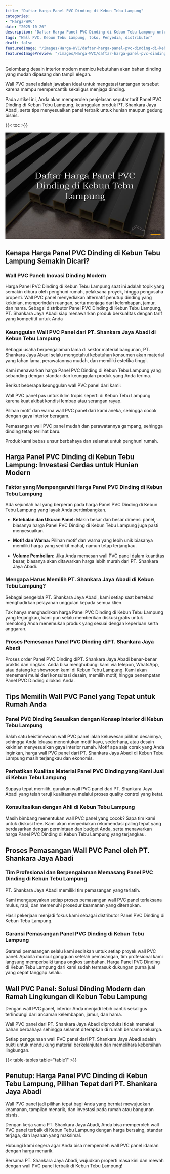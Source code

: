 ```yaml
---
title: "Daftar Harga Panel PVC Dinding di Kebun Tebu Lampung"
categories:
- "Harga-WVC"
date: "2025-10-26"
description: "Daftar Harga Panel PVC Dinding di Kebun Tebu Lampung untuk tempat tinggal, kantor, serta ritel. Material unggulan, pilihan motif, pilihan warna menarik, dengan jasa pemasangan ditangani oleh teknisi berpengalaman serta kepastian resmi!|Jasa distribusi Panel PVC Dinding di Kebun Tebu Lampung untuk kebutuhan rumah, office, maupun gerai, beserta panel terbaik dan instalasi oleh teknisi profesional dan garansi resmi.|Pilihan Panel PVC Dinding di Kebun Tebu Lampung yang terpercaya bagi hunian, perkantoran, dan toko, bersama material terbaik dan penempatan ditangani oleh teknisi berpengalaman dan jaminan resmi.|Distribusi Panel PVC Dinding di Kebun Tebu Lampung bagi rumah, kantor, serta ritel, beserta panel berkualitas dan instalasi dikerjakan oleh tenaga ahli ahli, dilengkapi dengan jaminan resmi.}"
tags: "Wall PVC, Kebun Tebu Lampung, toko, Penyedia, distributor"
draft: false
featuredImage: "/images/Harga-WVC/daftar-harga-panel-pvc-dinding-di-kebun-tebu-lampung.png"
featuredImagePreview: "/images/Harga-WVC/daftar-harga-panel-pvc-dinding-di-kebun-tebu-lampung.png"
---
```


Gelombang desain interior modern memicu kebutuhan akan bahan dinding yang mudah dipasang dan tampil elegan.

Wall PVC panel adalah jawaban ideal untuk mengatasi tantangan tersebut karena mampu mempercantik sekaligus menjaga dinding.

Pada artikel ini, Anda akan memperoleh penjelasan seputar tarif Panel PVC Dinding di Kebun Tebu Lampung, keunggulan produk PT. Shankara Jaya Abadi, serta tips menyesuaikan panel terbaik untuk hunian maupun gedung bisnis.

{{< toc >}}

![Daftar Harga Panel PVC Dinding di Kebun Tebu Lampung](/images/Harga-WVC/Daftar-Harga-Panel-PVC-Dinding-di-Kebun-Tebu-Lampung.png)

## Kenapa Harga Panel PVC Dinding di Kebun Tebu Lampung Semakin Dicari?

### Wall PVC Panel: Inovasi Dinding Modern

Harga Panel PVC Dinding di Kebun Tebu Lampung saat ini adalah topik yang semakin diburu oleh penghuni rumah, pelaksana proyek, hingga pengusaha properti. Wall PVC panel menyediakan alternatif penutup dinding yang kekinian, memperindah ruangan, serta menjaga dari kelembapan, jamur, dan hama. Sebagai distributor Panel PVC Dinding di Kebun Tebu Lampung, PT. Shankara Jaya Abadi siap menawarkan produk berkualitas dengan tarif yang kompetitif untuk Anda

### Keunggulan Wall PVC Panel dari PT. Shankara Jaya Abadi di Kebun Tebu Lampung

Sebagai usaha berpengalaman lama di sektor material bangunan, PT. Shankara Jaya Abadi selalu mengetahui kebutuhan konsumen akan material yang tahan lama, perawatannya mudah, dan memiliki estetika tinggi.

Kami menawarkan harga Panel PVC Dinding di Kebun Tebu Lampung yang sebanding dengan standar dan keunggulan produk yang Anda terima.

Berikut beberapa keunggulan wall PVC panel dari kami:

Wall PVC panel pas untuk iklim tropis seperti di Kebun Tebu Lampung karena kuat akibat kondisi lembap atau serangan rayap.

Pilihan motif dan warna wall PVC panel dari kami aneka, sehingga cocok dengan gaya interior beragam.

Pemasangan wall PVC panel mudah dan perawatannya gampang, sehingga dinding tetap terlihat baru.

Produk kami bebas unsur berbahaya dan selamat untuk penghuni rumah.

## Harga Panel PVC Dinding di Kebun Tebu Lampung: Investasi Cerdas untuk Hunian Modern

### Faktor yang Mempengaruhi Harga Panel PVC Dinding di Kebun Tebu Lampung

Ada sejumlah hal yang berperan pada harga Panel PVC Dinding di Kebun Tebu Lampung yang layak Anda pertimbangkan.

- **Ketebalan dan Ukuran Panel:** Makin besar dan besar dimensi panel, biasanya harga Panel PVC Dinding di Kebun Tebu Lampung juga pasti menyesuaikan.

- **Motif dan Warna:** Pilihan motif dan warna yang lebih unik biasanya memiliki harga yang sedikit mahal, namun tetap terjangkau.

- **Volume Pembelian:** Jika Anda memesan wall PVC panel dalam kuantitas besar, biasanya akan ditawarkan harga lebih murah dari PT. Shankara Jaya Abadi.

### Mengapa Harus Memilih PT. Shankara Jaya Abadi di Kebun Tebu Lampung?

Sebagai pengelola PT. Shankara Jaya Abadi, kami setiap saat bertekad menghadirkan pelayanan unggulan kepada semua klien.

Tak hanya menghadirkan harga Panel PVC Dinding di Kebun Tebu Lampung yang terjangkau, kami pun selalu memberikan diskusi gratis untuk menolong Anda menemukan produk yang sesuai dengan keperluan serta anggaran.

### Proses Pemesanan Panel PVC Dinding diPT. Shankara Jaya Abadi

Proses order Panel PVC Dinding diPT. Shankara Jaya Abadi benar-benar praktis dan ringkas. Anda bisa menghubungi kami via telepon, WhatsApp, atau datang ke showroom kami di Kebun Tebu Lampung. Kami akan menemani mulai dari konsultasi desain, memilih motif, hingga penempatan Panel PVC Dinding dilokasi Anda.

## Tips Memilih Wall PVC Panel yang Tepat untuk Rumah Anda

### Panel PVC Dinding Sesuaikan dengan Konsep Interior di Kebun Tebu Lampung

Salah satu keistimewaan wall PVC panel ialah keluwesan pilihan desainnya, sehingga Anda leluasa menentukan motif kayu, sederhana, atau desain kekinian menyesuaikan gaya interior rumah. Motif apa saja corak yang Anda inginkan, harga wall PVC panel dari PT. Shankara Jaya Abadi di Kebun Tebu Lampung masih terjangkau dan ekonomis.

### Perhatikan Kualitas Material Panel PVC Dinding yang Kami Jual di Kebun Tebu Lampung

Supaya tepat memilih, gunakan wall PVC panel dari PT. Shankara Jaya Abadi yang telah teruji kualitasnya melalui proses quality control yang ketat.

### Konsultasikan dengan Ahli di Kebun Tebu Lampung

Masih bimbang menentukan wall PVC panel yang cocok? Sapa tim kami untuk diskusi free. Kami akan menyediakan rekomendasi paling tepat yang berdasarkan dengan permintaan dan budget Anda, serta menawarkan harga Panel PVC Dinding di Kebun Tebu Lampung yang terjangkau.

## Proses Pemasangan Wall PVC Panel oleh PT. Shankara Jaya Abadi

### Tim Profesional dan Berpengalaman Memasang Panel PVC Dinding di Kebun Tebu Lampung

PT. Shankara Jaya Abadi memiliki tim pemasangan yang terlatih.

Kami mengupayakan setiap proses pemasangan wall PVC panel terlaksana mulus, rapi, dan memenuhi prosedur keamanan yang diterapkan.

Hasil pekerjaan menjadi fokus kami sebagai distributor Panel PVC Dinding di Kebun Tebu Lampung.

### Garansi Pemasangan Panel PVC Dinding di Kebun Tebu Lampung

Garansi pemasangan selalu kami sediakan untuk setiap proyek wall PVC panel. Apabila muncul gangguan setelah pemasangan, tim profesional kami langsung memperbaiki tanpa ongkos tambahan. Harga Panel PVC Dinding di Kebun Tebu Lampung dari kami sudah termasuk dukungan purna jual yang cepat tanggap selalu.

## Wall PVC Panel: Solusi Dinding Modern dan Ramah Lingkungan di Kebun Tebu Lampung

Dengan wall PVC panel, interior Anda menjadi lebih cantik sekaligus terlindungi dari ancaman kelembapan, jamur, dan hama.

Wall PVC panel dari PT. Shankara Jaya Abadi diproduksi tidak memakai bahan berbahaya sehingga selamat diterapkan di rumah bersama keluarga.

Setiap penggunaan wall PVC panel dari PT. Shankara Jaya Abadi adalah bukti untuk mendukung material berkelanjutan dan memelihara kebersihan lingkungan.

{{< table-tables table="table1" >}}

## Penutup: Harga Panel PVC Dinding di Kebun Tebu Lampung, Pilihan Tepat dari PT. Shankara Jaya Abadi

Wall PVC panel jadi pilihan tepat bagi Anda yang berniat mewujudkan keamanan, tampilan menarik, dan investasi pada rumah atau bangunan bisnis.

Dengan kerja sama PT. Shankara Jaya Abadi, Anda bisa memperoleh wall PVC panel terbaik di Kebun Tebu Lampung dengan harga bersaing, standar terjaga, dan layanan yang maksimal.

Hubungi kami segera agar Anda bisa memperoleh wall PVC panel idaman dengan harga menarik.

Bersama PT. Shankara Jaya Abadi, wujudkan properti masa kini dan mewah dengan wall PVC panel terbaik di Kebun Tebu Lampung!
